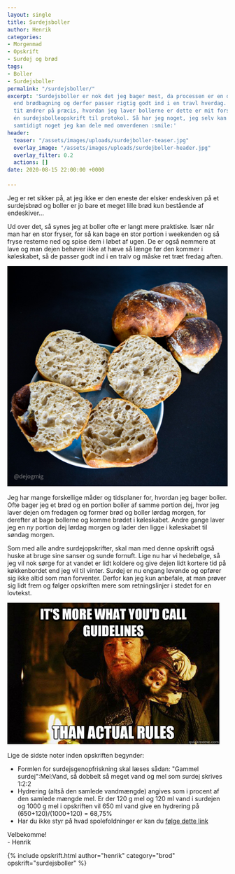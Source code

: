 ```yaml
---
layout: single
title: Surdejsboller
author: Henrik
categories:
- Morgenmad
- Opskrift
- Surdej og brød
tags:
- Boller
- Surdejsboller
permalink: "/surdejsboller/"
excerpt: 'Surdejsboller er nok det jeg bager mest, da processen er en del mere fleksibel
  end brødbagning og derfor passer rigtig godt ind i en travl hverdag. Selvom jeg
  tit ændrer på præcis, hvordan jeg laver bollerne er dette er mit forsøg på at føre
  én surdejsbolleopskrift til protokol. Så har jeg noget, jeg selv kan gå ud fra og
  samtidigt noget jeg kan dele med omverdenen :smile:'
header:
  teaser: "/assets/images/uploads/surdejboller-teaser.jpg"
  overlay_image: "/assets/images/uploads/surdejboller-header.jpg"
  overlay_filter: 0.2
  actions: []
date: 2020-08-15 22:00:00 +0000

---
```

Jeg er ret sikker på, at jeg ikke er den eneste der elsker endeskiven på et surdejsbrød og boller er jo bare et meget lille brød kun bestående af endeskiver...

Ud over det, så synes jeg at boller ofte er langt mere praktiske.  Især når man har en stor fryser, for så kan bage en stor portion i weekenden og så fryse resterne ned og spise dem i løbet af ugen. De er også nemmere at lave og man dejen behøver ikke at hæve så længe før den kommer i køleskabet, så de passer godt ind i en tralv og måske ret træt fredag aften.

![Surdejsboller](/assets/images/uploads/surdejboller-teaser.jpg)

Jeg har mange forskellige måder og tidsplaner for, hvordan jeg bager boller. Ofte bager jeg et brød og en portion boller af samme portion dej, hvor jeg laver dejen om fredagen og former brød og boller lørdag morgen, for derefter at bage bollerne og komme brødet i køleskabet. Andre gange laver jeg en ny portion dej lørdag morgen og lader den ligge i køleskabet til søndag morgen.

Som med alle andre surdejopskrifter, skal man med denne opskrift også huske at bruge sine sanser og sunde fornuft. Lige nu har vi hedebølge, så jeg vil nok sørge for at vandet er lidt koldere og give dejen lidt kortere tid på køkkenbordet end jeg vil til vinter. Surdej er nu engang levende og opfører sig ikke altid som man forventer. Derfor kan jeg kun anbefale, at man prøver sig lidt frem og følger opskriften mere som retningslinjer i stedet for en lovtekst.

![](/assets/images/uploads/guidelines.jpg)

Lige de sidste noter inden opskriften begynder:

* Formlen for surdejsgenopfriskning skal læses sådan: "Gammel surdej":Mel:Vand, så dobbelt så meget vand og mel som surdej skrives 1:2:2
* Hydrering (altså den samlede vandmængde) angives som i procent af den samlede mængde mel. Er der 120 g mel og 120 ml vand i surdejen og 1000 g mel i opskriften vil 650 ml vand give en hydrering på (650+120)/(1000+120) = 68,75%
* Har du ikke styr på hvad spolefoldninger er kan du [følge dette link](https://youtu.be/5xymoOMF_L8 "Spolefoldninger")

Velbekomme!  
\- Henrik

{% include opskrift.html author="henrik" category="brod" opskrift="surdejsboller" %}